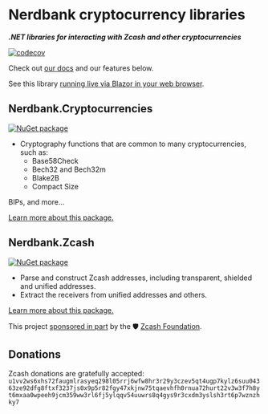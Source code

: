 ﻿# Nerdbank cryptocurrency libraries

***.NET libraries for interacting with Zcash and other cryptocurrencies***

[![codecov](https://codecov.io/gh/AArnott/Nerdbank.Zcash/branch/main/graph/badge.svg?token=ATCC7NEXTC)](https://codecov.io/gh/AArnott/Nerdbank.Zcash)

Check out [our docs](doc/index.md) and our features below.

See this library [running live via Blazor in your web browser](https://zcash.nerdbank.net/).

## Nerdbank.Cryptocurrencies

[![NuGet package](https://img.shields.io/nuget/v/Nerdbank.Cryptocurrencies.svg)](https://nuget.org/packages/Nerdbank.Cryptocurrencies)

* Cryptography functions that are common to many cryptocurrencies, such as:
  * Base58Check
  * Bech32 and Bech32m
  * Blake2B
  * Compact Size

BIPs, and more...

[Learn more about this package.](doc/Nerdbank.Cryptocurrencies.md)

## Nerdbank.Zcash

[![NuGet package](https://img.shields.io/nuget/v/Nerdbank.Zcash.svg)](https://nuget.org/packages/Nerdbank.Zcash)

* Parse and construct Zcash addresses, including transparent, shielded and unified addresses.
* Extract the receivers from unified addresses and others.

[Learn more about this package.](doc/Nerdbank.Zcash.md)

This project [sponsored in part](https://zfnd.org/wp-content/uploads/2023/04/Unified_Address_library_for_NET.pdf) by the 🛡️ [Zcash Foundation](https://twitter.com/ZcashFoundation).

## Donations

Zcash donations are gratefully accepted:
`u1vv2ws6xhs72faugmlrasyeq298l05rrj6wfw8hr3r29y3czev5qt4ugp7kylz6suu04363ze92dfg8ftxf3237js0x9p5r82fgy47xkjnw75tqaevhfh0rnua72hurt22v3w3f7h8yt6mxaa0wpeeh9jcm359ww3rl6fj5ylqqv54uuwrs8q4gys9r3cxdm3yslsh3rt6p7wznzhky7`
